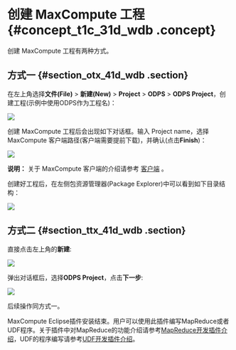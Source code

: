 # 创建 MaxCompute 工程 {#concept_t1c_31d_wdb .concept}

创建 MaxCompute 工程有两种方式。

## 方式一 {#section_otx_41d_wdb .section}

在左上角选择**文件\(File\)** \> **新建\(New\)** \> **Project** \> **ODPS** \> **ODPS Project**，创建工程\(示例中使用ODPS作为工程名\)：

![](http://static-aliyun-doc.oss-cn-hangzhou.aliyuncs.com/assets/img/12151/2937_zh-CN.png)

创建 MaxCompute 工程后会出现如下对话框。输入 Project name，选择 MaxCompute 客户端路径\(客户端需要提前下载\)，并确认\(点击**Finish**\)：

![](http://static-aliyun-doc.oss-cn-hangzhou.aliyuncs.com/assets/img/12151/2938_zh-CN.png)

**说明：** 关于 MaxCompute 客户端的介绍请参考 [客户端](ZH-CN_TP_12112_V1.dita) 。

创建好工程后，在左侧包资源管理器\(Package Explorer\)中可以看到如下目录结构：

![](http://static-aliyun-doc.oss-cn-hangzhou.aliyuncs.com/assets/img/12151/2939_zh-CN.png)

## 方式二 {#section_ttx_41d_wdb .section}

直接点击左上角的**新建**:

![](http://static-aliyun-doc.oss-cn-hangzhou.aliyuncs.com/assets/img/12151/2940_zh-CN.png)

弹出对话框后，选择**ODPS Project**，点击**下一步**:

![](http://static-aliyun-doc.oss-cn-hangzhou.aliyuncs.com/assets/img/12151/2941_zh-CN.png)

后续操作同方式一。

MaxCompute Eclipse插件安装结束。用户可以使用此插件编写MapReduce或者UDF程序。关于插件中对MapReduce的功能介绍请参考[MapReduce开发插件介绍](ZH-CN_TP_12152_V1.dita)，UDF的程序编写请参考[UDF开发插件介绍](ZH-CN_TP_12153_V1.dita)。

